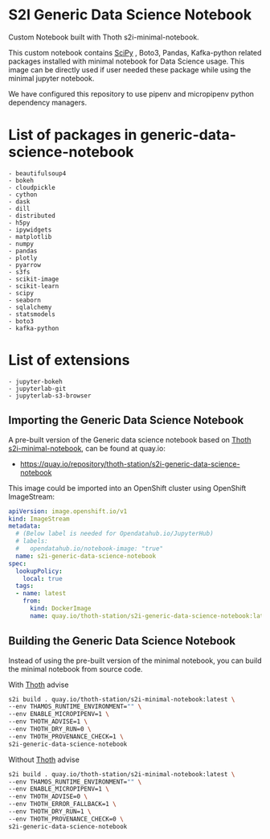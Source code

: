 # S2I Generic Data Science Notebook

Custom Notebook built with Thoth s2i-minimal-notebook.

This custom notebook contains [SciPy](https://www.scipy.org/) , Boto3, Pandas, Kafka-python related packages installed with minimal notebook for Data Science usage. This image can be directly used if user needed these package while using the minimal jupyter notebook.

We have configured this repository to use pipenv and micropipenv python dependency managers.

# List of packages in generic-data-science-notebook

```
- beautifulsoup4
- bokeh
- cloudpickle
- cython
- dask
- dill
- distributed
- h5py
- ipywidgets
- matplotlib
- numpy
- pandas
- plotly
- pyarrow
- s3fs
- scikit-image
- scikit-learn
- scipy
- seaborn
- sqlalchemy
- statsmodels
- boto3
- kafka-python
```

# List of extensions

```
- jupyter-bokeh
- jupyterlab-git
- jupyterlab-s3-browser
```

## Importing the Generic Data Science Notebook

A pre-built version of the Generic data science notebook based on [Thoth s2i-minimal-notebook](https://github.com/thoth-station/s2i-minimal-notebook), can be found at quay.io:

- <https://quay.io/repository/thoth-station/s2i-generic-data-science-notebook>

This image could be imported into an OpenShift cluster using OpenShift ImageStream:

```yaml
apiVersion: image.openshift.io/v1
kind: ImageStream
metadata:
  # (Below label is needed for Opendatahub.io/JupyterHub)
  # labels:
  #   opendatahub.io/notebook-image: "true"
  name: s2i-generic-data-science-notebook
spec:
  lookupPolicy:
    local: true
  tags:
  - name: latest
    from:
      kind: DockerImage
      name: quay.io/thoth-station/s2i-generic-data-science-notebook:latest
```

## Building the Generic Data Science Notebook

Instead of using the pre-built version of the minimal notebook, you can build the minimal notebook from source code.

With [Thoth](https://thoth-station.ninja/) advise

```bash
s2i build . quay.io/thoth-station/s2i-minimal-notebook:latest \
--env THAMOS_RUNTIME_ENVIRONMENT="" \
--env ENABLE_MICROPIPENV=1 \
--env THOTH_ADVISE=1 \
--env THOTH_DRY_RUN=0 \
--env THOTH_PROVENANCE_CHECK=1 \
s2i-generic-data-science-notebook
```

Without [Thoth](https://thoth-station.ninja/) advise

```bash
s2i build . quay.io/thoth-station/s2i-minimal-notebook:latest \
--env THAMOS_RUNTIME_ENVIRONMENT="" \
--env ENABLE_MICROPIPENV=1 \
--env THOTH_ADVISE=0 \
--env THOTH_ERROR_FALLBACK=1 \
--env THOTH_DRY_RUN=1 \
--env THOTH_PROVENANCE_CHECK=0 \
s2i-generic-data-science-notebook
```
